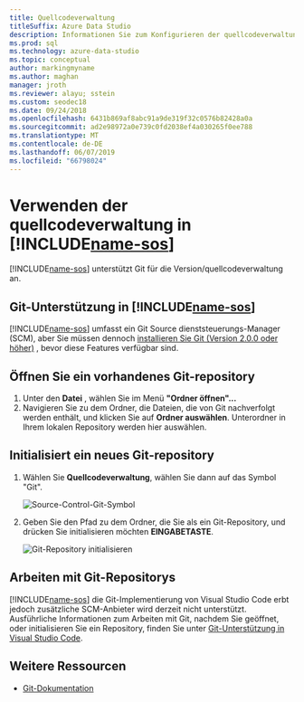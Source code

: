 ```yaml
---
title: Quellcodeverwaltung
titleSuffix: Azure Data Studio
description: Informationen Sie zum Konfigurieren der quellcodeverwaltung in Azure Data Studio
ms.prod: sql
ms.technology: azure-data-studio
ms.topic: conceptual
author: markingmyname
ms.author: maghan
manager: jroth
ms.reviewer: alayu; sstein
ms.custom: seodec18
ms.date: 09/24/2018
ms.openlocfilehash: 6431b869af8abc91a9de319f32c0576b82428a0a
ms.sourcegitcommit: ad2e98972a0e739c0fd2038ef4a030265f0ee788
ms.translationtype: MT
ms.contentlocale: de-DE
ms.lasthandoff: 06/07/2019
ms.locfileid: "66798024"
---
```

#  <a name="using-source-control-in-includename-sosincludesname-sos-shortmd"></a>Verwenden der quellcodeverwaltung in [!INCLUDE[name-sos](../includes/name-sos-short.md)]

[!INCLUDE[name-sos](../includes/name-sos-short.md)] unterstützt Git für die Version/quellcodeverwaltung an.


## <a name="git-support-in-includename-sosincludesname-sos-shortmd"></a>Git-Unterstützung in [!INCLUDE[name-sos](../includes/name-sos-short.md)]

[!INCLUDE[name-sos](../includes/name-sos-short.md)] umfasst ein Git Source dienststeuerungs-Manager (SCM), aber Sie müssen dennoch [installieren Sie Git (Version 2.0.0 oder höher)](https://git-scm.com/download) , bevor diese Features verfügbar sind. 



## <a name="open-an-existing-git-repository"></a>Öffnen Sie ein vorhandenes Git-repository

1. Unter den **Datei** , wählen Sie im Menü **"Ordner öffnen"...**
2. Navigieren Sie zu dem Ordner, die Dateien, die von Git nachverfolgt werden enthält, und klicken Sie auf **Ordner auswählen**. Unterordner in Ihrem lokalen Repository werden hier auswählen.


## <a name="initialize-a-new-git-repository"></a>Initialisiert ein neues Git-repository

1. Wählen Sie **Quellcodeverwaltung**, wählen Sie dann auf das Symbol "Git".

   ![Source-Control-Git-Symbol](media/source-control/source-control.png)

1. Geben Sie den Pfad zu dem Ordner, die Sie als ein Git-Repository, und drücken Sie initialisieren möchten **EINGABETASTE**.

   ![Git-Repository initialisieren](media/source-control/initialize-git-repository.png)

## <a name="working-with-git-repositories"></a>Arbeiten mit Git-Repositorys

[!INCLUDE[name-sos](../includes/name-sos-short.md)] die Git-Implementierung von Visual Studio Code erbt jedoch zusätzliche SCM-Anbieter wird derzeit nicht unterstützt. Ausführliche Informationen zum Arbeiten mit Git, nachdem Sie geöffnet, oder initialisieren Sie ein Repository, finden Sie unter [Git-Unterstützung in Visual Studio Code](https://code.visualstudio.com/docs/editor/versioncontrol#_git-support).


## <a name="additional-resources"></a>Weitere Ressourcen
- [Git-Dokumentation](https://git-scm.com/documentation)
